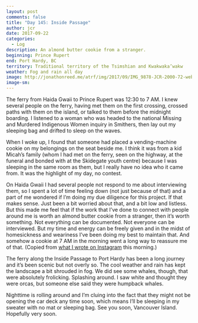 ```yaml
---
layout: post
comments: false
title: "Day 145: Inside Passage"
author: jcr
date: 2017-09-22
categories:
  - Log
description: An almond butter cookie from a stranger.
beginning: Prince Rupert
end: Port Hardy, BC
territory: Traditional territory of the Tsimshian and Kwakwaka’wakw
weather: Fog and rain all day
image: http://jonathonreed.me/atrf/img/2017/09/IMG_9878-JCR-2000-72-web.jpg
image-sm:
---
```


The ferry from Haida Gwaii to Prince Rupert was 12:30 to 7 AM. I knew several people on the ferry, having met them on the first crossing, crossed paths with them on the island, or talked to them before the midnight boarding. I listened to a woman who was headed to the national Missing and Murdered Indigenous Women inquiry in Smithers, then lay out my sleeping bag and drifted to sleep on the waves.

When I woke up, I found that someone had placed a vending-machine cookie on my belongings on the seat beside me. I think it was from a kid Micah’s family (whom I had met on the ferry, seen on the highway, at the funeral and bonded with at the Skidegate youth centre) because I was sleeping in the same room as them, but I really have no idea who it came from. It was the highlight of my day, no contest.

On Haida Gwaii I had several people not respond to me about interviewing them, so I spent a lot of time feeling down (not just because of that) and a part of me wondered if I’m doing my due diligence for this project. If that makes sense. Just been a bit worried about that, and a bit low and listless. But this made me feel that if the work that I’ve done to connect with people around me is worth an almond butter cookie from a stranger, then it’s worth something. Not everything can be documented. Not everyone can be interviewed. But my time and energy can be freely given and in the midst of homesickness and weariness I’ve been doing my best to maintain that. And somehow a cookie at 7 AM in the morning went a long way to reassure me of that. (Copied from <a href="https://www.instagram.com/p/BZWPsUVDQUZ/?taken-by=jonathonreed">what I wrote on Instagram</a> this morning.)

The ferry along the Inside Passage to Port Hardy has been a long journey and it’s been scenic but not overly so. The cool weather and rain has kept the landscape a bit shrouded in fog. We did see some whales, though, that were absolutely frolicking. Splashing around. I saw white and thought they were orcas, but someone else said they were humpback whales.

Nighttime is rolling around and I’m cluing into the fact that they might not be opening the car deck any time soon, which means I’ll be sleeping in my sweater with no mat or sleeping bag. See you soon, Vancouver Island. Hopefully very soon.